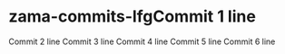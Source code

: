 # zama-commits-lfgCommit 1 line
Commit 2 line
Commit 3 line
Commit 4 line
Commit 5 line
Commit 6 line
